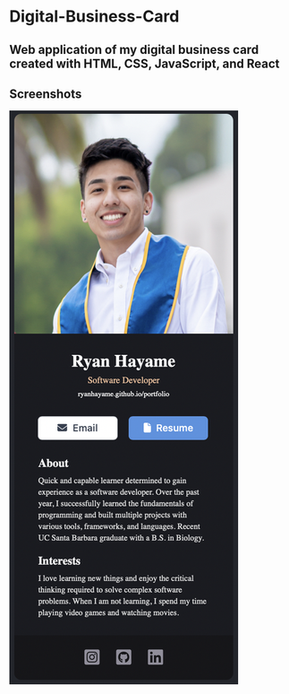 # Digital-Business-Card
## Web application of my digital business card created with HTML, CSS, JavaScript, and React

## Screenshots
![](/screenshots/new.png)
